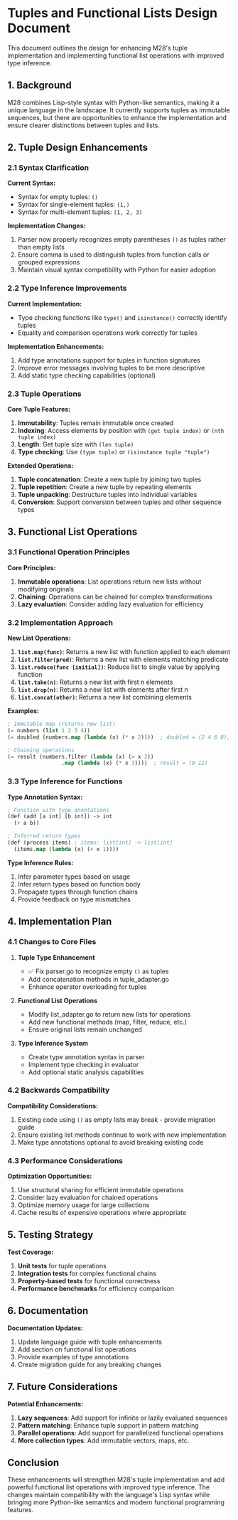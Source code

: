 # Tuples and Functional Lists Design Document

This document outlines the design for enhancing M28's tuple implementation and implementing functional list operations with improved type inference.

## 1. Background

M28 combines Lisp-style syntax with Python-like semantics, making it a unique language in the landscape. It currently supports tuples as immutable sequences, but there are opportunities to enhance the implementation and ensure clearer distinctions between tuples and lists.

## 2. Tuple Design Enhancements

### 2.1 Syntax Clarification

**Current Syntax:**
- Syntax for empty tuples: `()`
- Syntax for single-element tuples: `(1,)`
- Syntax for multi-element tuples: `(1, 2, 3)`

**Implementation Changes:**
1. Parser now properly recognizes empty parentheses `()` as tuples rather than empty lists
2. Ensure comma is used to distinguish tuples from function calls or grouped expressions
3. Maintain visual syntax compatibility with Python for easier adoption

### 2.2 Type Inference Improvements

**Current Implementation:**
- Type checking functions like `type()` and `isinstance()` correctly identify tuples
- Equality and comparison operations work correctly for tuples

**Implementation Enhancements:**
1. Add type annotations support for tuples in function signatures
2. Improve error messages involving tuples to be more descriptive
3. Add static type checking capabilities (optional)

### 2.3 Tuple Operations

**Core Tuple Features:**
1. **Immutability**: Tuples remain immutable once created
2. **Indexing**: Access elements by position with `(get tuple index)` or `(nth tuple index)`
3. **Length**: Get tuple size with `(len tuple)`
4. **Type checking**: Use `(type tuple)` or `(isinstance tuple "tuple")`

**Extended Operations:**
1. **Tuple concatenation**: Create a new tuple by joining two tuples
2. **Tuple repetition**: Create a new tuple by repeating elements
3. **Tuple unpacking**: Destructure tuples into individual variables
4. **Conversion**: Support conversion between tuples and other sequence types

## 3. Functional List Operations

### 3.1 Functional Operation Principles

**Core Principles:**
1. **Immutable operations**: List operations return new lists without modifying originals
2. **Chaining**: Operations can be chained for complex transformations
3. **Lazy evaluation**: Consider adding lazy evaluation for efficiency

### 3.2 Implementation Approach

**New List Operations:**
1. **`list.map(func)`**: Returns a new list with function applied to each element
2. **`list.filter(pred)`**: Returns a new list with elements matching predicate
3. **`list.reduce(func [initial])`**: Reduce list to single value by applying function
4. **`list.take(n)`**: Returns a new list with first n elements
5. **`list.drop(n)`**: Returns a new list with elements after first n
6. **`list.concat(other)`**: Returns a new list combining elements

**Examples:**
```lisp
; Immutable map (returns new list)
(= numbers (list 1 2 3 4))
(= doubled (numbers.map (lambda (x) (* x 2))))  ; doubled = (2 4 6 8), numbers = (1 2 3 4)

; Chaining operations
(= result (numbers.filter (lambda (x) (> x 2))
                 .map (lambda (x) (* x 3))))  ; result = (9 12)
```

### 3.3 Type Inference for Functions

**Type Annotation Syntax:**
```lisp
; Function with type annotations
(def (add [a int] [b int]) -> int
  (+ a b))

; Inferred return types
(def (process items) ; items: list[int] -> list[int]
  (items.map (lambda (x) (+ x 1))))
```

**Type Inference Rules:**
1. Infer parameter types based on usage
2. Infer return types based on function body
3. Propagate types through function chains
4. Provide feedback on type mismatches

## 4. Implementation Plan

### 4.1 Changes to Core Files

1. **Tuple Type Enhancement**
   - ✅ Fix parser.go to recognize empty `()` as tuples
   - Add concatenation methods in tuple_adapter.go
   - Enhance operator overloading for tuples

2. **Functional List Operations**
   - Modify list_adapter.go to return new lists for operations
   - Add new functional methods (map, filter, reduce, etc.)
   - Ensure original lists remain unchanged

3. **Type Inference System**
   - Create type annotation syntax in parser
   - Implement type checking in evaluator
   - Add optional static analysis capabilities

### 4.2 Backwards Compatibility

**Compatibility Considerations:**
1. Existing code using `()` as empty lists may break - provide migration guide
2. Ensure existing list methods continue to work with new implementation
3. Make type annotations optional to avoid breaking existing code

### 4.3 Performance Considerations

**Optimization Opportunities:**
1. Use structural sharing for efficient immutable operations
2. Consider lazy evaluation for chained operations
3. Optimize memory usage for large collections
4. Cache results of expensive operations where appropriate

## 5. Testing Strategy

**Test Coverage:**
1. **Unit tests** for tuple operations
2. **Integration tests** for complex functional chains
3. **Property-based tests** for functional correctness
4. **Performance benchmarks** for efficiency comparison

## 6. Documentation

**Documentation Updates:**
1. Update language guide with tuple enhancements
2. Add section on functional list operations
3. Provide examples of type annotations
4. Create migration guide for any breaking changes

## 7. Future Considerations

**Potential Enhancements:**
1. **Lazy sequences**: Add support for infinite or lazily evaluated sequences
2. **Pattern matching**: Enhance tuple support in pattern matching
3. **Parallel operations**: Add support for parallelized functional operations
4. **More collection types**: Add immutable vectors, maps, etc.

## Conclusion

These enhancements will strengthen M28's tuple implementation and add powerful functional list operations with improved type inference. The changes maintain compatibility with the language's Lisp syntax while bringing more Python-like semantics and modern functional programming features.